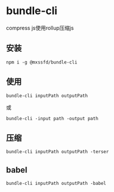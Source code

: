 # bundle-cli
compress js使用rollup压缩js
## 安装
```shell
npm i -g @mxssfd/bundle-cli
```
## 使用
```shell
bundle-cli inputPath outputPath
```
或
```shell
bundle-cli -input path -output path
```
## 压缩
```shell
bundle-cli inputPath outputPath -terser
```
## babel
```shell
bundle-cli inputPath outputPath -babel
```